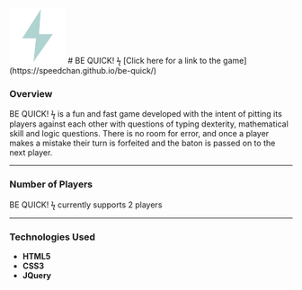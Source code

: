 <img src="img/logo.png" width="100px">
# BE QUICK! ϟ
[Click here for a link to the game](https://speedchan.github.io/be-quick/)



### Overview

BE QUICK! ϟ is a fun and fast game developed with the intent of pitting its players against each other with questions of typing dexterity, mathematical skill and logic questions. There is no room for error, and once a player makes a mistake their turn is forfeited and the baton is passed on to the next player.


---


### Number of Players
BE QUICK! ϟ currently supports 2 players


---


### Technologies Used
* **HTML5**
* **CSS3**
* **JQuery**

